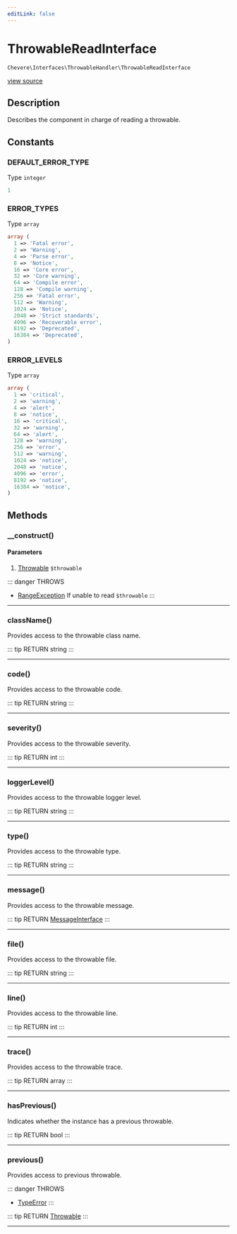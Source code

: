 ```yaml
---
editLink: false
---
```


# ThrowableReadInterface

`Chevere\Interfaces\ThrowableHandler\ThrowableReadInterface`

[view source](https://github.com/chevere/chevere/blob/master/src/Chevere/Interfaces/ThrowableHandler/ThrowableReadInterface.php)

## Description

Describes the component in charge of reading a throwable.

## Constants

### DEFAULT_ERROR_TYPE

Type `integer`

```php
1
```

### ERROR_TYPES

Type `array`

```php
array (
  1 => 'Fatal error',
  2 => 'Warning',
  4 => 'Parse error',
  8 => 'Notice',
  16 => 'Core error',
  32 => 'Core warning',
  64 => 'Compile error',
  128 => 'Compile warning',
  256 => 'Fatal error',
  512 => 'Warning',
  1024 => 'Notice',
  2048 => 'Strict standards',
  4096 => 'Recoverable error',
  8192 => 'Deprecated',
  16384 => 'Deprecated',
)
```

### ERROR_LEVELS

Type `array`

```php
array (
  1 => 'critical',
  2 => 'warning',
  4 => 'alert',
  8 => 'notice',
  16 => 'critical',
  32 => 'warning',
  64 => 'alert',
  128 => 'warning',
  256 => 'error',
  512 => 'warning',
  1024 => 'notice',
  2048 => 'notice',
  4096 => 'error',
  8192 => 'notice',
  16384 => 'notice',
)
```

## Methods

### __construct()

#### Parameters

1. [Throwable](https://www.php.net/manual/class.throwable) `$throwable`

::: danger THROWS
- [RangeException](../../Exceptions/Core/RangeException.md) If unable to read `$throwable`
:::

---

### className()

Provides access to the throwable class name.

::: tip RETURN
string
:::

---

### code()

Provides access to the throwable code.

::: tip RETURN
string
:::

---

### severity()

Provides access to the throwable severity.

::: tip RETURN
int
:::

---

### loggerLevel()

Provides access to the throwable logger level.

::: tip RETURN
string
:::

---

### type()

Provides access to the throwable type.

::: tip RETURN
string
:::

---

### message()

Provides access to the throwable message.

::: tip RETURN
[MessageInterface](../Message/MessageInterface.md)
:::

---

### file()

Provides access to the throwable file.

::: tip RETURN
string
:::

---

### line()

Provides access to the throwable line.

::: tip RETURN
int
:::

---

### trace()

Provides access to the throwable trace.

::: tip RETURN
array
:::

---

### hasPrevious()

Indicates whether the instance has a previous throwable.

::: tip RETURN
bool
:::

---

### previous()

Provides access to previous throwable.

::: danger THROWS
- [TypeError](https://www.php.net/manual/class.typeerror) 
:::

::: tip RETURN
[Throwable](https://www.php.net/manual/class.throwable)
:::

---
